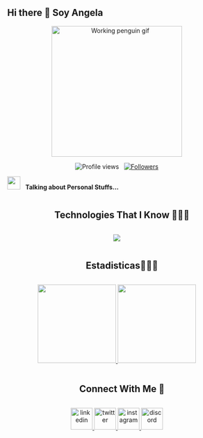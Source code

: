 ## Hi there 👋 Soy Angela 
<!-- Header -->
<p align="center">
  <img src="https://media.giphy.com/media/QDjpIL6oNCVZ4qzGs7/giphy.gif" width="300" alt="Working penguin gif" alt="Card header"/>
</p>


<!-- Stats and Followers -->
<p align="center">
  <img src="https://komarev.com/ghpvc/?username=AngelaYermey&color=blueviolet" alt="Profile views" />
  &nbsp;
  <a href="https://github.com/AngelaYermey?tab=followers">
    <img src="https://img.shields.io/github/followers/AngelaYermey?style=social" alt="Followers" />
  </a>
</p>

<!-- Personal Info -->
<p>
  <img src="https://media.giphy.com/media/ObNTw8Uzwy6KQ/giphy.gif" width="30px">
  &nbsp; <strong>Talking about Personal Stuffs...</strong>
</p>

<!-- Technologies -->
<div id="user-content-toc">
  <ul align="center">
    <summary><h2 style="display: inline-block">Technologies That I Know 👨🏻‍💻</h2></summary>
  </ul>
</div>

<p align="center">
  <a href="https://skillicons.dev">
    <img src="https://skillicons.dev/icons?i=git,aws,cpp,css,html,discord,docker,jenkins,figma,firebase,redis,github,html,java,js,linux,md,mysql,nodejs,ps,tailwind,bootstrap,ts,vscode,visualstudio,androidstudio,discord&windows=14" />
  </a>
</p>

<!-- GitHub Stats -->
<div id="user-content-toc">
  <ul align="center">
    <summary><h2 style="display: inline-block">Estadisticas👨🏻‍💻</h2></summary>
  </ul>
</div>

<p align="center">
  <a href="https://github.com/AngelaYermey">
    <img height="180em" src="https://github-readme-stats.vercel.app/api?username=AngelaYermey&show_icons=true&include_all_commits=true&count_private=true&title_color=f9c5d1&icon_color=f9c5d1&text_color=f9c5d1&bg_color=0D1117" />
    <img height="180em" src="https://github-readme-stats.vercel.app/api/top-langs/?username=AngelaYermey&layout=compact&langs_count=8&title_color=f9c5d1&text_color=f9c5d1&bg_color=0D1117" />
  </a>
</p>

<!-- Connect With Me -->
<div id="user-content-toc">
  <ul align="center">
    <summary><h2 style="display: inline-block">Connect With Me 🤝</h2></summary>
  </ul>
</div>

<p align="center">
  <a href="https://www.linkedin.com/in/1010nishant/" target="_blank">
    <img src="https://user-images.githubusercontent.com/88904952/234979284-68c11d7f-1acc-4f0c-ac78-044e1037d7b0.png" alt="linkedin" height="50" width="50" />
  </a>
  <a href="https://twitter.com/1010nishant" target="_blank">
    <img src="https://user-images.githubusercontent.com/88904952/234980676-61bfb021-ecc8-48f7-88e6-34c1b06c4a58.png" alt="twitter" height="50" width="50" />
  </a>
  <a href="https://www.instagram.com/nishant.jangir.1010/" target="_blank">
    <img src="https://user-images.githubusercontent.com/88904952/234981169-2dd1e58f-4b7e-468c-8213-034ba62156c3.png" alt="instagram" height="50" width="50" />
  </a>
  <a href="https://discordapp.com/users/957722095381540874" target="_blank">
    <img src="https://user-images.githubusercontent.com/88904952/234982627-019fd336-6248-453c-9b05-97c13fd1d207.png" alt="discord" height="50" width="50" />
  </a>
</p>

<!--
**AngelaYermey/AngelaYermey** is a ✨ _special_ ✨ repository because its `README.md` (this file) appears on your GitHub profile.

Here are some ideas to get you started:

- 🔭 I’m currently working on ...
- 🌱 I’m currently learning ...
- 👯 I’m looking to collaborate on ...
- 🤔 I’m looking for help with ...
- 💬 Ask me about ...
- 📫 How to reach me: ...
- 😄 Pronouns: ...
- ⚡ Fun fact: ...
-->
